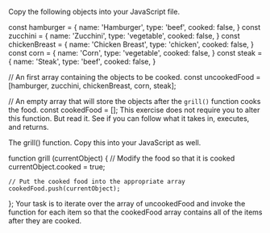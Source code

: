Copy the following objects into your JavaScript file.

const hamburger = {
	name: 'Hamburger',
	type: 'beef',
	cooked: false,
}
const zucchini = {
	name: 'Zucchini',
	type: 'vegetable',
	cooked: false,
}
const chickenBreast = {
	name: 'Chicken Breast',
	type: 'chicken',
	cooked: false,
}
const corn = {
	name: 'Corn',
	type: 'vegetable',
	cooked: false,
}
const steak = {
	name: 'Steak',
	type: 'beef',
	cooked: false,
}

// An first array containing the objects to be cooked.
const uncookedFood = [hamburger, zucchini, chickenBreast, corn, steak];

// An empty array that will store the objects after the `grill()` function cooks the food.
const cookedFood = [];
This exercise does not require you to alter this function. But read it. See if you can follow what it takes in, executes, and returns.

The grill() function. Copy this into your JavaScript as well.

function grill (currentObject) {
    // Modify the food so that it is cooked
    currentObject.cooked = true;

    // Put the cooked food into the appropriate array
    cookedFood.push(currentObject);
};
Your task is to iterate over the array of uncookedFood and invoke the function for each item so that the cookedFood array contains all of the items after they are cooked.
